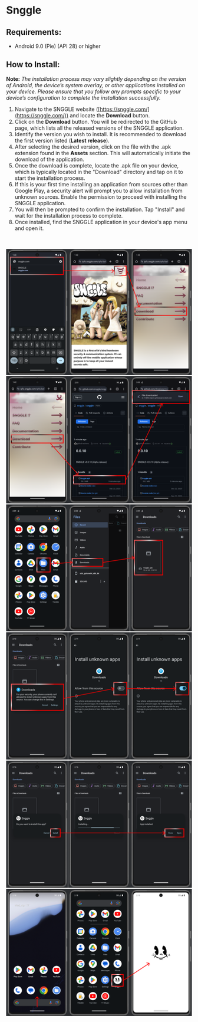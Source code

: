 # Snggle

## Requirements:
- Android 9.0 (Pie) (API 28) or higher

## How to Install:
**Note:** _The installation process may vary slightly depending on the version of Android, the device’s system overlay, or other applications installed on your device. Please ensure that you follow any prompts specific to your device’s configuration to complete the installation successfully._

1. Navigate to the SNGGLE website ([https://snggle.com/](https://snggle.com/)) and locate the **Download** button.
2. Click on the **Download** button. You will be redirected to the GitHub page, which lists all the released versions of the SNGGLE application.
3. Identify the version you wish to install. It is recommended to download the first version listed (**Latest release**).
4. After selecting the desired version, click on the file with the .apk extension found in the **Assets** section. This will automatically initiate the download of the application.
5. Once the download is complete, locate the .apk file on your device, which is typically located in the "Download" directory and tap on it to start the installation process.
6. If this is your first time installing an application from sources other than Google Play, a security alert will prompt you to allow installation from unknown sources. Enable the permission to proceed with installing the SNGGLE application.
7. You will then be prompted to confirm the installation. Tap "Install" and wait for the installation process to complete.
8. Once installed, find the SNGGLE application in your device's app menu and open it.

<br />
<br />

<img src="./docs/images/usage_1.png" style="align: center;" />
<img src="./docs/images/usage_2.png" style="align: center;" />
<img src="./docs/images/usage_3.png" style="align: center;" />
<img src="./docs/images/usage_4.png" style="align: center;" />
<img src="./docs/images/usage_5.png" style="align: center;" />
<img src="./docs/images/usage_6.png" style="align: center;" />